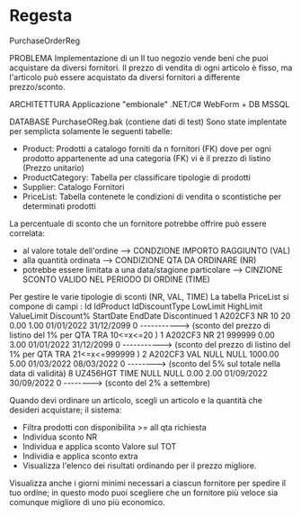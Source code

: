 # Regesta
PurchaseOrderReg


PROBLEMA
Implementazione di un Il tuo negozio vende beni che puoi acquistare da diversi fornitori. Il prezzo di vendita di ogni articolo è fisso, ma l'articolo può essere acquistato da diversi fornitori a differente prezzo/sconto.

ARCHITETTURA
Applicazione "embionale" .NET/C# WebForm + DB MSSQL 

DATABASE PurchaseOReg.bak (contiene dati di test)
Sono state implentate per semplicta solamente le seguenti tabelle:

- Product: Prodotti a catalogo forniti da n fornitori (FK) dove per ogni prodotto appartenente ad una categoria (FK) vi è il prezzo di listino (Prezzo unitario) 
- ProductCategory: Tabella per classificare tipologie di prodotti
- Supplier: Catalogo Fornitori
- PriceList: Tabella contenete le condizioni di vendita o scontistiche per determinati prodotti

La percentuale di sconto che un fornitore potrebbe offrire può essere correlata:
- al valore totale dell'ordine --> CONDZIONE IMPORTO RAGGIUNTO (VAL)
- alla quantità ordinata  --> CONDIZIONE QTA DA ORDINARE (NR)
- potrebbe essere limitata a una data/stagione particolare --> CINZIONE SCONTO VALIDO NEL PERIODO DI ORDINE (TIME)

Per gestire le varie tipologie di sconti (NR, VAL, TIME) La tabella PriceList si compone di campi :
Id	IdProduct	IdDiscountType	LowLimit	HighLimit	ValueLimit	Discount%	StartDate	EndDate	    Discontinued
1	A202CF3   	NR				      10			  20		    0.00		    1.00		  01/01/2022	31/12/2099	0 -----------> (sconto del prezzo di listino del 1% per QTA TRA 10<=x<=20 )
1	A202CF3   	NR				      21			  999999    0.00		    3.00		  01/01/2022	31/12/2099	0 -----------> (sconto del prezzo di listino del 1% per QTA TRA 21<=x<=999999 )
2	A202CF3   	VAL				      NULL	    NULL		  1000.00		  5.00		  01/03/2022	08/03/2022	0  --------> (sconto del 5% sul totale nella data di validità)
8	UZ456HGT  	TIME			      NULL	    NULL		  0.00		    2.00		  01/09/2022	30/09/2022	0  --------> (sconto del 2% a settembre)

Quando devi ordinare un articolo, scegli un articolo e la quantità che desideri acquistare; il sistema:

- Filtra prodotti con disponibilita >= all qta richiesta
- Individua sconto NR
- Individua e applica sconto Valore sul TOT
- Individia e applica sconto extra 
- Visualizza l'elenco dei risultati ordinando per il prezzo migliore.



Visualizza anche i giorni minimi necessari a ciascun fornitore per spedire il tuo ordine; in questo modo puoi scegliere che un fornitore più veloce sia comunque migliore di uno più economico.
